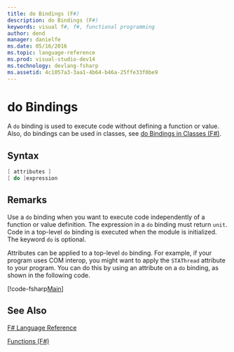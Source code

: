 ```yaml
---
title: do Bindings (F#)
description: do Bindings (F#)
keywords: visual f#, f#, functional programming
author: dend
manager: danielfe
ms.date: 05/16/2016
ms.topic: language-reference
ms.prod: visual-studio-dev14
ms.technology: devlang-fsharp
ms.assetid: 4c1057a3-3aa1-4b64-b46a-25ffe33f0be9 
---
```


# do Bindings

A `do` binding is used to execute code without defining a function or value. Also, do bindings can be used in classes, see [do Bindings in Classes &#40;F&#35;&#41;](do-Bindings-in-Classes-%5BFSharp%5D.md).


## Syntax

```fsharp
[ attributes ]
[ do ]expression
```

## Remarks
Use a `do` binding when you want to execute code independently of a function or value definition. The expression in a `do` binding must return `unit`. Code in a top-level `do` binding is executed when the module is initialized. The keyword `do` is optional.

Attributes can be applied to a top-level `do` binding. For example, if your program uses COM interop, you might want to apply the `STAThread` attribute to your program. You can do this by using an attribute on a `do` binding, as shown in the following code.

[!code-fsharp[Main](snippets/fslangref1/snippet201.fs)]
    
## See Also
[F&#35; Language Reference](FSharp-Language-Reference.md)

[Functions &#40;F&#35;&#41;](Functions-%5BFSharp%5D.md)

